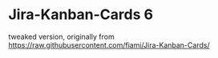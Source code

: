 Jira-Kanban-Cards 6
===================
tweaked version,
originally from https://raw.githubusercontent.com/fiami/Jira-Kanban-Cards/